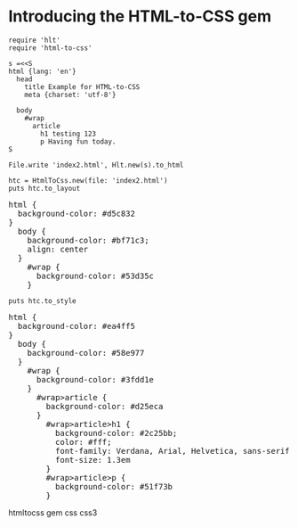 # Introducing the HTML-to-CSS gem

    require 'hlt'
    require 'html-to-css' 

    s =<<S
    html {lang: 'en'}
      head
        title Example for HTML-to-CSS
        meta {charset: 'utf-8'}

      body
        #wrap
          article
            h1 testing 123
            p Having fun today.      
    S

    File.write 'index2.html', Hlt.new(s).to_html

    htc = HtmlToCss.new(file: 'index2.html')
    puts htc.to_layout

<pre>
html {
  background-color: #d5c832
}
  body {
    background-color: #bf71c3;
    align: center
  }
    #wrap {
      background-color: #53d35c
    }
</pre>

    puts htc.to_style
<pre>
html {
  background-color: #ea4ff5
}
  body {
    background-color: #58e977
  }
    #wrap {
      background-color: #3fdd1e
    }
      #wrap>article {
        background-color: #d25eca
      }
        #wrap>article>h1 {
          background-color: #2c25bb;
          color: #fff;
          font-family: Verdana, Arial, Helvetica, sans-serif;
          font-size: 1.3em
        }
        #wrap>article>p {
          background-color: #51f73b
        }
</pre>

htmltocss gem css css3
